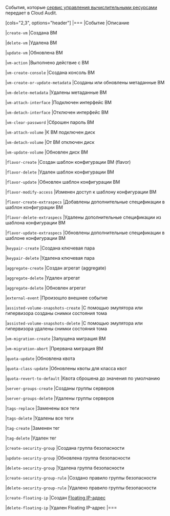 События, которые [сервис управления вычислительными ресурсами](/ru/computing/iaas/instructions/vm) передает в Cloud Audit.

[cols="2,3", options="header"]
|===
|Событие
|Описание

|`create-vm`
|Создана ВМ

|`delete-vm`
|Удалена ВМ

|`update-vm`
|Обновлена ВМ

|`vm-action`
|Выполнено действие с ВМ

|`vm-create-console`
|Создана консоль ВМ

|`vm-create-or-update-metadata`
|Созданы или обновлены метаданные ВМ

|`vm-delete-metadata`
|Удалены метаданные ВМ

|`vm-attach-interface`
|Подключен интерфейс ВМ

|`vm-detach-interface`
|Отключен интерфейс ВМ

|`vm-clear-password`
|Сброшен пароль ВМ

|`vm-attach-volume`
|К ВМ подключен диск

|`vm-detach-volume`
|От ВМ отключен диск

|`vm-update-volume`
|Обновлен диск ВМ

|`flavor-create`
|Создан шаблон конфигурации ВМ (flavor)

|`flavor-delete`
|Удален шаблон конфигурации ВМ

|`flavor-update`
|Обновлен шаблон конфигурации ВМ

|`flavor-modify-access`
|Изменен доступ к шаблону конфигурации ВМ

|`flavor-create-extraspecs`
|Добавлены дополнительные спецификации в шаблон конфигурации ВМ

|`flavor-delete-extraspecs`
|Удалены дополнительные спецификации из шаблона конфигурации ВМ

|`flavor-update-extraspecs`
|Обновлены дополнительные спецификации в шаблоне конфигурации ВМ

|`keypair-create`
|Создана ключевая пара

|`keypair-delete`
|Удалена ключевая пара

|`aggregate-create`
|Создан агрегат (aggregate)

|`aggregate-delete`
|Удален агрегат

|`aggregate-delete`
|Обновлен агрегат

|`external-event`
|Произошло внешнее событие

|`assisted-volume-snapshots-create`
|С помощью эмулятора или гипервизора созданы снимки состояния тома

|`assisted-volume-snapshots-delete`
|С помощью эмулятора или гипервизора удалены снимки состояния тома

|`vm-migration-create`
|Запущена миграция ВМ

|`vm-migration-abort`
|Прервана миграция ВМ

|`quota-update`
|Обновлена квота

|`quota-class-update`
|Обновлены квоты для класса квот

|`quota-revert-to-default`
|Квота сброшена до значения по умолчанию

|`server-groups-create`
|Созданы группы серверов

|`server-groups-delete`
|Удалены группы серверов

|`tags-replace`
|Заменены все теги

|`tags-delete`
|Удалены все теги

|`tag-create`
|Заменен тег

|`tag-delete`
|Удален тег

|`create-security-group`
|Создана группа безопасности

|`update-security-group`
|Обновлена группа безопасности

|`delete-security-group`
|Удалена группа безопасности

|`create-security-group-rule`
|Создано правило группы безопасности

|`delete-security-group-rule`
|Удалено правило группы безопасности

|`create-floating-ip`
|Создан [Floating IP-адрес](/ru/networks/vnet/concepts/ips-and-inet#floating-ip)

|`delete-floating-ip`
|Удален Floating IP-адрес
|===
